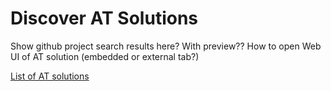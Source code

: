 # Discover AT Solutions

Show github project search results here?
With preview??
How to open Web UI of AT solution (embedded or external tab?)

[List of AT solutions](https://github.com/search?q=topic%3Aat-solution+org%3Aasterics&type=Repositories)
 